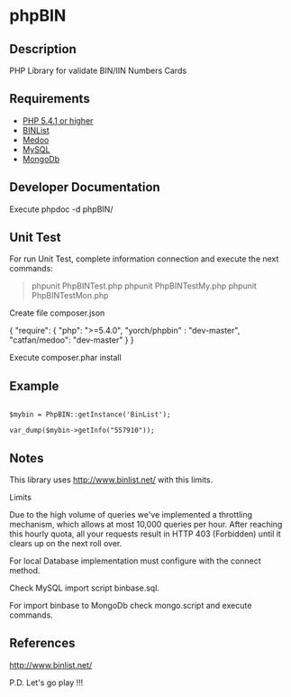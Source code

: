 # phpBIN #

## Description ##
PHP Library for validate BIN/IIN Numbers Cards

## Requirements ##
* [PHP 5.4.1 or higher](http://www.php.net/)
* [BINList](http://www.binlist.net/)
* [Medoo](http://medoo.in/)
* [MySQL](https://www.mysql.com/)
* [MongoDb](https://www.mongodb.com/)

## Developer Documentation ##
Execute phpdoc -d phpBIN/

## Unit Test ##
For run Unit Test, complete information connection and execute the next commands:
> phpunit PhpBINTest.php
> phpunit PhpBINTestMy.php
> phpunit PhpBINTestMon.php

Create file composer.json

{
    "require": {
    	"php": ">=5.4.0",
        "yorch/phpbin" : "dev-master",
        "catfan/medoo": "dev-master"
    }
}

Execute composer.phar install

## Example ##
~~~

$mybin = PhpBIN::getInstance('BinList');

var_dump($mybin->getInfo("557910"));

~~~

## Notes ##
This library uses http://www.binlist.net/ with this limits.

Limits

Due to the high volume of queries we've implemented a throttling mechanism, which allows at most 10,000 queries per hour. After reaching this hourly quota, all your requests result in HTTP 403 (Forbidden) until it clears up on the next roll over.

For local Database implementation must configure with the connect method. 

Check MySQL import script binbase.sql.

For import binbase to MongoDb check mongo.script and execute commands.

## References ##
http://www.binlist.net/

P.D. Let's go play !!!




